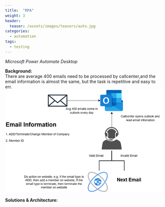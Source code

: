 ```yaml
---
title:  "RPA"
weight: 3
header:
  teaser: /assets/images/teasers/auto.jpg
categories: 
  - automation
tags:
  - testing
---
```


_Microsoft Power Automate Desktop_  

**Background:**  
There are average 400 emails need to be processed by callcenter,and the email information is almost the same, but the task is repetitive and easy to err.
![eSubmission](/assets/images/rpa/eSubmission.drawio.png)

**Solutions &amp; Architecture:**  


